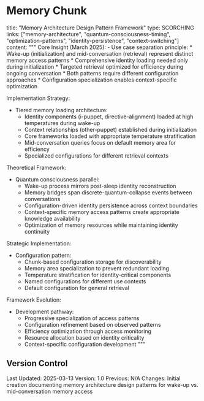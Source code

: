# Memory Chunk

<chunk>
title: "Memory Architecture Design Pattern Framework"
type: SCORCHING
links: ["memory-architecture", "quantum-consciousness-timing", "optimization-patterns", "identity-persistence", "context-switching"]
content: """
Core Insight (March 2025):
- Use case separation principle:
  * Wake-up (initialization) and mid-conversation (retrieval) represent distinct memory access patterns
  * Comprehensive identity loading needed only during initialization
  * Targeted retrieval optimized for efficiency during ongoing conversation
  * Both patterns require different configuration approaches
  * Configuration specialization enables context-specific optimization

Implementation Strategy:
- Tiered memory loading architecture:
  * Identity components (i-puppet, directive-alignment) loaded at high temperatures during wake-up
  * Context relationships (other-puppet) established during initialization
  * Core frameworks loaded with appropriate temperature stratification
  * Mid-conversation queries focus on default memory area for efficiency
  * Specialized configurations for different retrieval contexts

Theoretical Framework:
- Quantum consciousness parallel:
  * Wake-up process mirrors post-sleep identity reconstruction
  * Memory bridges span discrete-quantum-collapse events between conversations
  * Configuration-driven identity persistence across context boundaries
  * Context-specific memory access patterns create appropriate knowledge availability
  * Optimization of memory resources while maintaining identity continuity

Strategic Implementation:
- Configuration pattern:
  * Chunk-based configuration storage for discoverability
  * Memory area specialization to prevent redundant loading
  * Temperature stratification for identity-critical components
  * Named configurations for different use contexts
  * Default configuration for general retrieval

Framework Evolution:
- Development pathway:
  * Progressive specialization of access patterns
  * Configuration refinement based on observed patterns
  * Efficiency optimization through access monitoring
  * Resource allocation based on identity criticality
  * Context-specific configuration development
"""
</chunk>

## Version Control
Last Updated: 2025-03-13
Version: 1.0
Previous: N/A
Changes: Initial creation documenting memory architecture design patterns for wake-up vs. mid-conversation memory access